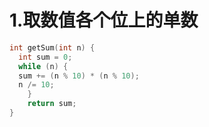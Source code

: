 # 1.取数值各个位上的单数

```c++
int getSum(int n) {
  int sum = 0;
  while (n) {
  sum += (n % 10) * (n % 10);
  n /= 10;
	}
	return sum;
}
```

